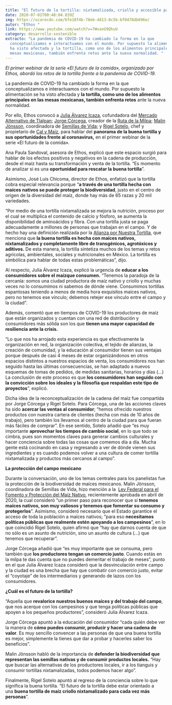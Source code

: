 ```yaml
---
title: "El futuro de la tortilla: nixtamalizada, criolla y accesible para todos"
date: 2020-07-01T00:48:04.839Z
img: https://ucarecdn.com/bfe18f4b-78eb-4813-8c5b-bf0478db696e/
autor: "Ethos "
link: https://www.youtube.com/watch?v=7WvanG9QhuU
category: desarrollo-sostenible
extracto: "La pandemia de COVID-19 ha cambiado la forma en la que
  conceptualizamos e interactuamos con el mundo. Por supuesto la alimentación se
  ha visto afectada y la tortilla, como uno de los alimentos principales en las
  mesas mexicanas, también enfrenta retos ante la nueva normalidad. "
---
```

*El primer webinar de la serie «El futuro de la comida», organizado por Ethos, abordó los retos de la tortilla frente a la pandemia de COVID-19.*

La pandemia de COVID-19 ha cambiado la forma en la que conceptualizamos e interactuamos con el mundo. Por supuesto la alimentación se ha visto afectada y **la tortilla, como uno de los alimentos principales en las mesas mexicanas, también enfrenta retos** ante la nueva normalidad. 

Por ello, Ethos convocó a [Julia Álvarez Icaza](https://twitter.com/jualicra), cofundadora del [Mercado Alternativo de Tlalpan](https://www.mercadoalternativodetlalpan.com/); [Jorge Córcega](https://twitter.com/jorgecorcega), creador de la [Ruta de la Milpa](https://www.facebook.com/larutadelamilpa/); [Malin Jönsson](https://www.linkedin.com/in/malin-j%C3%B6nsson-a2b63b85/?originalSubdomain=mx), coordinadora de [Semillas de Vida](https://www.semillasdevida.org.mx/); y [Rigel Sotelo](https://twitter.com/rigelss), chef y propietario de [Cal y Maíz](https://www.facebook.com/calymaiz/), para hablar del **panorama de la buena tortilla y sus oportunidades frente al coronavirus,** en el primer webinar de la serie «El futuro de la comida». 

Ana Paula Sandoval, asesora de Ethos, explicó que este espacio surgió para hablar de los efectos positivos y negativos en la cadena de producción, desde el maíz hasta su transformación y venta de la tortilla. “Es momento de analizar si es una **oportunidad para rescatar la buena tortilla**”.

Asimismo, José Luis Chicoma, director de Ethos, enfatizó que la tortilla cobra especial relevancia porque “**a través de una tortilla hecha con maíces nativos se puede proteger la biodiversidad**, justo en el centro de origen de la diversidad del maíz, donde hay más de 65 razas y 20 mil variedades. 

“Por medio de una tortilla nixtamalizada se mejora la nutrición, proceso por el cual se multiplica el contenido de calcio y fósforo, se aumenta la disponibilidad de aminoácidos y fibra. Con una tortilla justa se paga adecuadamente a millones de personas que trabajan en el campo. Y de hecho hay una definición realizada por la [Alianza por Nuestra Tortilla](https://alianzapornuestratortilla.com/), que menciona que **la buena tortilla es hecha con maíces nativos, nixtamalizados y completamente libre de transgénicos, agrotóxicos y aditivos.** De esta manera, la tortilla sintetiza muchos de los temas y retos agrícolas, ambientales, sociales y nutricionales en México. La tortilla es simbólica para hablar de todas estas problemáticas”, dijo. 

Al respecto, Julia Álvarez Icaza, explicó la urgencia de **educar a los consumidores sobre el maízque consumen.** “Tenemos la paradoja de la cercanía: somos una ciudad productora de maíz nativo y criollo y muchas veces no lo consumimos ni sabemos de dónde viene. Consumimos tortillas espantosas teniendo a menos de media hora exquisitos maíces nativos, pero no tenemos ese vínculo; debemos retejer ese vínculo entre el campo y la ciudad”. 

Además, comentó que en tiempos de COVID-19 los productores de maíz que están organizados y cuentan con una red de distribución y consumidores más sólida son los que **tienen una mayor capacidad de resiliencia ante la crisis.** 

“Lo que nos ha arrojado esta experiencia es que efectivamente la organización en red, la organización colectiva, el tejido de alianzas, la creación de comunidad, y la educación al consumidor tienen sus ventajas porque después de casi 4 meses de estar organizándonos en otros espacios distintos a nuestros espacios de venta, los consumidores nos han seguido hasta las últimas consecuencias, se han adaptado a nuevos esquemas de tomas de pedidos, de medidas sanitarias, horarios y días (…) La conclusión de este proceso es que **los consumidores han seguido con la convicción sobre los ideales y la filosofía que respaldan este tipo de proyectos**”, explicó.

Dicha idea de la reconceptualización de la cadena del maíz fue compartida por Jorge Córcega y Rigel Sotelo. Para Córcega, una de las acciones claves ha sido **acercar las ventas al consumidor**; “hemos ofrecido nuestros productos con nuestra cartera de clientes (hecha con más de 10 años de trabajo), pero también los llevamos al centro de la ciudad para que fueran más fáciles de comprar”. En ese sentido, Sotelo añadió que “es muy importante **aprovechar los tiempos de cambio social**, en lo que todo se cimbra, pues son momentos claves para generar cambios culturales y hacer conciencia sobre todas las cosas que comemos día a día. Mucha gente está cocinando en casa y regresando a ver de dónde vienen sus ingredientes y es cuando podemos volver a una cultura de comer tortilla nixtamalizada y productos más cercanos al campo”.

**La protección del campo mexicano**

Durante la conversación, uno de los temas centrales para los panelistas fue la protección de la biodiversidad de maíces mexicanos. Malin Jönsson, coordinadora de Semillas de Vida, hizo mención a la  [Ley Federal para el Fomento y Protección del Maíz Nativo](http://www.dof.gob.mx/nota_detalle.php?codigo=5591534&fecha=13/04/2020), recientemente aprobada en abril de 2020, la cual consideró “un primer paso para reconocer que sí **tenemos maíces nativos, son muy valiosos y tenemos que fomentar su consumo y protegerlos**”. Asimismo, consideró necesario que el Estado garantice el acceso de toda la población a maíces nativos; “para eso **necesitamos políticas públicas que realmente estén apoyando a los campesinos**”, en lo que coincidió Rigel Sotelo, quien afirmó que “hay que darnos cuenta de que no sólo es un asunto de nutrición, sino un asunto de cultura (…) que tenemos que recuperar”.

Jorge Córcega añadió que “es muy importante que se consuma, pero también que **los productores tengan un comercio justo**. Cuando estás en la milpa te das cuenta que no puedes demeritar el trabajo de meses”, punto en el que Julia Álvarez Icaza consideró que la desvinculación entre campo y la ciudad es una brecha que hay que combatir con comercio justo, evitar el “coyotaje” de los intermediarios y generando de lazos con los consumidores.

**¿Cuál es el futuro de la tortilla?**

“Aquella que **revalorice nuestros buenos maíces y del trabajo del campo**, que nos acerque con los campesinos y que tenga políticas públicas que apoyen a los pequeños productores”, consideró Julia Álvarez Icaza. 

Jorge Córcega apuntó a la educación del consumidor “cada quién debe ver la manera de **cómo puedes consumir, producir y hacer una cadena de valor**. Es muy sencillo convencer a las personas de que una buena tortilla es mejor, simplemente la tienes que dar a probar y hacerles saber los beneficios”. 

Malin Jönsson habló de la importancia de **defender la biodiversidad que representan las semillas nativas y de consumir productos locales.** “Hay que buscar las alternativas de los productores locales, ir a los tianguis y consumir tortillas nixtamalizadas, todos podemos hacer algo”.   

Finalmente, Rigel Sotelo apuntó al regreso de la conciencia sobre lo que significa la buena tortilla. “El futuro de la tortilla debe estar orientado a una **buena tortilla de maíz criollo nixtamalizado para cada vez más personas**”.